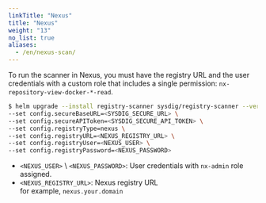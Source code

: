 ```yaml
---
linkTitle: "Nexus"
title: "Nexus"
weight: "13"
no_list: true
aliases:
  - /en/nexus-scan/
---
```


To run the scanner in Nexus, you must have the registry URL and the user credentials with a custom role that includes a single permission: `nx-repository-view-docker-*-read`.

```bash
$ helm upgrade --install registry-scanner sysdig/registry-scanner --version=1 \
--set config.secureBaseURL=<SYSDIG_SECURE_URL> \
--set config.secureAPIToken=<SYSDIG_SECURE_API_TOKEN> \
--set config.registryType=nexus \
--set config.registryURL=<NEXUS_REGISTRY_URL> \
--set config.registryUser=<NEXUS_USER> \
--set config.registryPassword=<NEXUS_PASSWORD>
```

- `<NEXUS_USER>` \ `<NEXUS_PASSWORD>`: User credentials with `nx-admin` role assigned.
- `<NEXUS_REGISTRY_URL>`: Nexus registry URL <br> for example, `nexus.your.domain`

